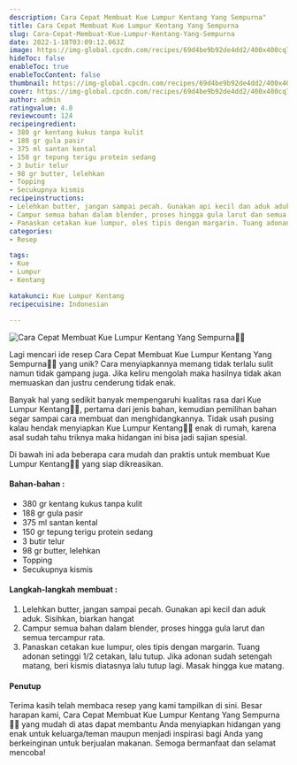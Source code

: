 ```yaml
---
description: Cara Cepat Membuat Kue Lumpur Kentang Yang Sempurna"
title: Cara Cepat Membuat Kue Lumpur Kentang Yang Sempurna
slug: Cara-Cepat-Membuat-Kue-Lumpur-Kentang-Yang-Sempurna
date: 2022-1-18T03:09:12.063Z
image: https://img-global.cpcdn.com/recipes/69d4be9b92de4dd2/400x400cq70/photo.jpg
hideToc: false
enableToc: true
enableTocContent: false
thumbnail: https://img-global.cpcdn.com/recipes/69d4be9b92de4dd2/400x400cq70/photo.jpg
cover: https://img-global.cpcdn.com/recipes/69d4be9b92de4dd2/400x400cq70/photo.jpg
author: admin
ratingvalue: 4.8
reviewcount: 124
recipeingredient:
- 380 gr kentang kukus tanpa kulit
- 188 gr gula pasir
- 375 ml santan kental
- 150 gr tepung terigu protein sedang
- 3 butir telur
- 98 gr butter, lelehkan
- Topping
- Secukupnya kismis
recipeinstructions:
- Lelehkan butter, jangan sampai pecah. Gunakan api kecil dan aduk aduk. Sisihkan, biarkan hangat
- Campur semua bahan dalam blender, proses hingga gula larut dan semua tercampur rata.
- Panaskan cetakan kue lumpur, oles tipis dengan margarin. Tuang adonan setinggi 1/2 cetakan, lalu tutup. Jika adonan sudah setengah matang, beri kismis diatasnya lalu tutup lagi. Masak hingga kue matang.
categories:
- Resep

tags:
- Kue
- Lumpur
- Kentang

katakunci: Kue Lumpur Kentang
recipecuisine: Indonesian

---
```


![Cara Cepat Membuat Kue Lumpur Kentang Yang Sempurna👩‍🍳](https://img-global.cpcdn.com/recipes/69d4be9b92de4dd2/400x400cq70/photo.jpg)

Lagi mencari ide resep Cara Cepat Membuat Kue Lumpur Kentang Yang Sempurna👩‍🍳 yang unik? Cara menyiapkannya memang tidak terlalu sulit namun tidak gampang juga. Jika keliru mengolah maka hasilnya tidak akan memuaskan dan justru cenderung tidak enak.

Banyak hal yang sedikit banyak mempengaruhi kualitas rasa dari Kue Lumpur Kentang👩‍🍳, pertama dari jenis bahan, kemudian pemilihan bahan segar sampai cara membuat dan menghidangkannya. Tidak usah pusing kalau hendak menyiapkan Kue Lumpur Kentang👩‍🍳 enak di rumah, karena asal sudah tahu triknya maka hidangan ini bisa jadi sajian spesial.

Di bawah ini ada beberapa cara mudah dan praktis untuk membuat Kue Lumpur Kentang👩‍🍳 yang siap dikreasikan.

<!--inarticleads1-->

#### Bahan-bahan :

- 380 gr kentang kukus tanpa kulit
- 188 gr gula pasir
- 375 ml santan kental
- 150 gr tepung terigu protein sedang
- 3 butir telur
- 98 gr butter, lelehkan
- Topping
- Secukupnya kismis

<!--inarticleads2-->

#### Langkah-langkah membuat :

1. Lelehkan butter, jangan sampai pecah. Gunakan api kecil dan aduk aduk. Sisihkan, biarkan hangat
1. Campur semua bahan dalam blender, proses hingga gula larut dan semua tercampur rata.
1. Panaskan cetakan kue lumpur, oles tipis dengan margarin. Tuang adonan setinggi 1/2 cetakan, lalu tutup. Jika adonan sudah setengah matang, beri kismis diatasnya lalu tutup lagi. Masak hingga kue matang.

#### Penutup

Terima kasih telah membaca resep yang kami tampilkan di sini. Besar harapan kami, Cara Cepat Membuat Kue Lumpur Kentang Yang Sempurna👩‍🍳 yang mudah di atas dapat membantu Anda menyiapkan hidangan yang enak untuk keluarga/teman maupun menjadi inspirasi bagi Anda yang berkeinginan untuk berjualan makanan. Semoga bermanfaat dan selamat mencoba!